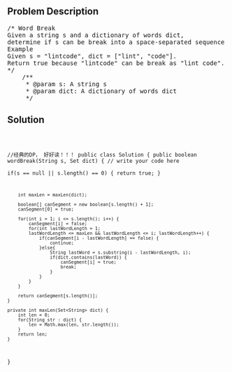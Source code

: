 <!--
<style>
  body { font-family: Arial, sans-serif; }
  .container { max-width: 200px; margin: 0 auto; padding: 10px; }
  .comment-block { background-color: #f9f9f9; padding: 10px; border-left: 5px solid #ccc; width: 200px; margin: 20px auto; overflow-wrap: break-word; white-space: pre-wrap; }
  .code-block { background-color: #f4f4f4; padding: 10px; border: 1px solid #ddd; width: 50%; margin: 20px auto; overflow-wrap: break-word; white-space: pre-wrap; }
</style>
-->

<div class='container'>
<h2>Problem Description</h2>
<div class='comment-block'>
<pre>
/* Word Break
Given a string s and a dictionary of words dict, 
determine if s can be break into a space-separated sequence of one or more dictionary words.
Example
Given s = "lintcode", dict = ["lint", "code"].
Return true because "lintcode" can be break as "lint code".
*/
    /**
     * @param s: A string s
     * @param dict: A dictionary of words dict
     */
</pre>
</div>

<h2>Solution</h2>
<div class='code-block'>
<pre><code class='language-java'>

//经典的DP， 好好读！！！
public class Solution {
    public boolean wordBreak(String s, Set<String> dict) {
        // write your code here   
        if(s == null || s.length() == 0) {
            return true;
        }
        
        int maxLen = maxLen(dict);
        
        boolean[] canSegment = new boolean[s.length() + 1];
        canSegment[0] = true;
        
        for(int i = 1; i <= s.length(); i++) {
            canSegment[i] = false;
            for(int lastWordLength = 1; 
            lastWordLength <= maxLen && lastWordLength <= i; lastWordLength++) {
                if(canSegment[i - lastWordLength] == false) {
                    continue;
                }else{
                    String lastWord = s.substring(i - lastWordLength, i);
                    if(dict.contains(lastWord)) {
                        canSegment[i] = true;
                        break;
                    }
                }
            }
        }
        
        return canSegment[s.length()];
    }
    
    private int maxLen(Set<String> dict) {
        int len = 0;
        for(String str : dict) {
            len = Math.max(len, str.length());
        }
        return len;
    }
}</code></pre>
</div>
</div>
